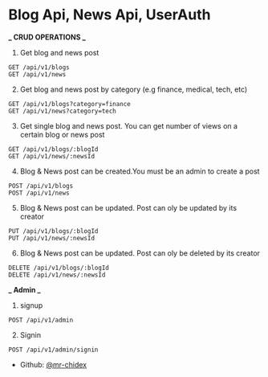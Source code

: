 # Blog Api, News Api, UserAuth

**_ CRUD OPERATIONS _**

1. Get blog and news post

```
GET /api/v1/blogs
GET /api/v1/news

```

2. Get blog and news post by category (e.g finance, medical, tech, etc)

```
GET /api/v1/blogs?category=finance
GET /api/v1/news?category=tech

```

3. Get single blog and news post. You can get number of views on a certain blog or news post

```
GET /api/v1/blogs/:blogId
GET /api/v1/news/:newsId

```

4. Blog & News post can be created.You must be an admin to create a post

```
POST /api/v1/blogs
POST /api/v1/news
```

5. Blog & News post can be updated. Post can oly be updated by its creator

```
PUT /api/v1/blogs/:blogId
PUT /api/v1/news/:newsId
```

6. Blog & News post can be updated. Post can oly be deleted by its creator

```
DELETE /api/v1/blogs/:blogId
DELETE /api/v1/news/:newsId
```

**_ Admin _**

1. signup

```
POST /api/v1/admin
```

2. Signin

```
POST /api/v1/admin/signin
```

- Github: [@mr-chidex](https://github.com/mr-chidex)
